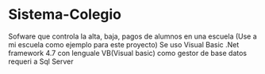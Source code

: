 # Sistema-Colegio
Sofware que controla la alta, baja, pagos de alumnos en una escuela (Use a mi escuela como ejemplo para este proyecto) 
Se uso Visual Basic .Net framework 4.7 con lenguale VB(Visual basic) como gestor de base datos requeri a Sql Server
